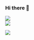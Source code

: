 ### Hi there 👋

![](https://github-readme-stats.vercel.app/api?username=alexpaiva&theme=dark&hide_border=false&include_all_commits=false&count_private=false)<br/>
![](https://github-readme-streak-stats.herokuapp.com/?user=alexpaiva&theme=dark&hide_border=false)<br/>

[![](https://visitcount.itsvg.in/api?id=alexpaiva&icon=0&color=0)](https://visitcount.itsvg.in)

<!--
**AlexPaiva/AlexPaiva** is a ✨ _special_ ✨ repository because its `README.md` (this file) appears on your GitHub profile.

Here are some ideas to get you started:

- 🔭 I’m currently working on ...
- 🌱 I’m currently learning ...
- 👯 I’m looking to collaborate on ...
- 🤔 I’m looking for help with ...
- 💬 Ask me about ...
- 📫 How to reach me: ...
- 😄 Pronouns: ...
- ⚡ Fun fact: ...
-->
